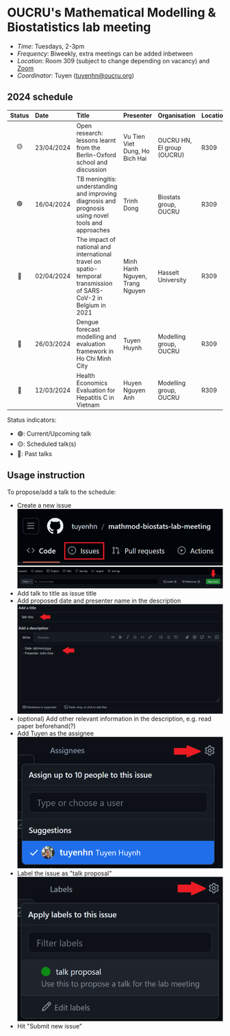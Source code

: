 # OUCRU's Mathematical Modelling & Biostatistics lab meeting

- _Time_: Tuesdays, 2-3pm
- _Frequency_: Biweekly, extra meetings can be added inbetween
- _Location_: Room 309 (subject to change depending on vacancy) and [Zoom](https://zoom.us/j/97208653692?pwd=UHR3bFhuejZrTERNS0FYUGZ0NkFCdz09)
- _Coordinator_: Tuyen (<tuyenhn@oucru.org>)

## 2024 schedule

| Status | Date       | Title                                                                                                            | Presenter                      | Organisation               | Location |
| :----: | :--------- | :--------------------------------------------------------------------------------------------------------------- | :----------------------------- | :------------------------- | :------- |
|   🟡   | 23/04/2024 | Open research: lessons learnt from the Berlin-Oxford school and discussion                                       | Vu Tien Viet Dung, Ho Bich Hai | OUCRU HN, EI group (OUCRU) | R309     |
|   🟢   | 16/04/2024 | TB meningitis: understanding and improving diagnosis and prognosis using novel tools and approaches              | Trinh Dong                     | Biostats group, OUCRU      | R309     |
|   🔴   | 02/04/2024 | The impact of national and international travel on spatio-temporal transmission of SARS-CoV-2 in Belgium in 2021 | Minh Hanh Nguyen, Trang Nguyen | Hasselt University         | R309     |
|   🔴   | 26/03/2024 | Dengue forecast modelling and evaluation framework in Ho Chi Minh City                                           | Tuyen Huynh                    | Modelling group, OUCRU     | R309     |
|   🔴   | 12/03/2024 | Health Economics Evaluation for Hepatitis C in Vietnam                                                           | Huyen Nguyen Anh               | Modelling group, OUCRU     | R309     |

Status indicators:

- 🟢: Current/Upcoming talk
- 🟡: Scheduled talk(s)
- 🔴: Past talks

## Usage instruction

To propose/add a talk to the schedule:

- Create a new issue
  ![issue-button](proposal_instructions/1.png)
  ![create-new-issue](proposal_instructions/2.png)
- Add talk to title as issue title
- Add proposed date and presenter name in the description
  ![add-info](proposal_instructions/3.png)
- (optional) Add other relevant information in the description, e.g. read paper beforehand(?)
- Add Tuyen as the assignee
  ![add-assignee](proposal_instructions/4.png)
- Label the issue as "talk proposal"
  ![add-label](proposal_instructions/5.png)
- Hit "Submit new issue"

